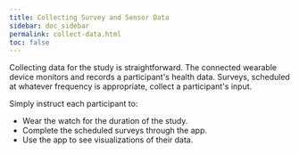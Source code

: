 ```yaml
---
title: Collecting Survey and Sensor Data
sidebar: doc_sidebar
permalink: collect-data.html
toc: false
---
```


Collecting data for the study is straightforward. The connected wearable device monitors and records a participant's health data. Surveys, scheduled at whatever frequency is appropriate, collect a participant's input.

Simply instruct each participant to:

- Wear the watch for the duration of the study.
- Complete the scheduled surveys through the app.
- Use the app to see visualizations of their data.
